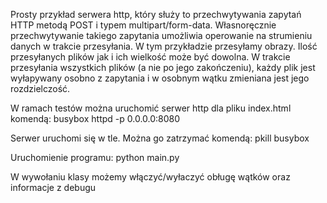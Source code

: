 Prosty przykład serwera http, który służy to przechwytywania zapytań HTTP metodą POST i typem multipart/form-data.
Własnoręcznie przechwytywanie takiego zapytania umożliwia operowanie na strumieniu danych w trakcie przesyłania.
W tym przykładzie przesyłamy obrazy. Ilość przesyłanych plików jak i ich wielkość może być dowolna.
W trakcie przesyłania wszystkich plików (a nie po jego zakończeniu), każdy plik jest wyłapywany osobno z zapytania i w osobnym wątku zmieniana jest jego rozdzielczość.

W ramach testów można uruchomić serwer http dla pliku index.html komendą:
busybox httpd -p 0.0.0.0:8080

Serwer uruchomi się w tle. Można go zatrzymać komendą:
pkill busybox

Uruchomienie programu:
python main.py

W wywołaniu klasy możemy włączyć/wyłaczyć obługę wątków oraz informacje z debugu